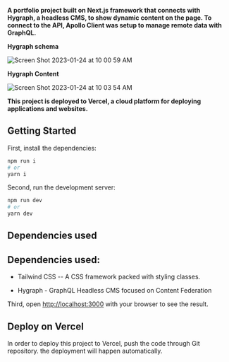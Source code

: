**A portfolio project built on Next.js framework that connects with Hygraph, a headless CMS, to show dynamic content on the page. To connect to the API, Apollo Client was setup to manage remote data with GraphQL.**

**Hygraph schema**

![Screen Shot 2023-01-24 at 10 00 59 AM](https://user-images.githubusercontent.com/14649651/214330174-1eb57e12-a8b6-4f47-b65c-dfcf2d5b4fcb.png)


**Hygraph Content**

![Screen Shot 2023-01-24 at 10 03 54 AM](https://user-images.githubusercontent.com/14649651/214330209-050a9ef9-1fac-42a6-a4da-4a141ba97617.png)


**This project is deployed to Vercel, a cloud platform for deploying applications and websites.**

## Getting Started

First, install the dependencies:

```bash
npm run i
# or
yarn i
```

Second, run the development server:

```bash
npm run dev
# or
yarn dev
```
## Dependencies used
## Dependencies used:

- Tailwind CSS -- A CSS framework packed with styling classes.

- Hygraph - GraphQL Headless CMS focused on Content Federation


Third, open [http://localhost:3000](http://localhost:3000) with your browser to see the result.

## Deploy on Vercel

In order to deploy this project to Vercel, push the code through Git repository. the deployment will happen automatically.
